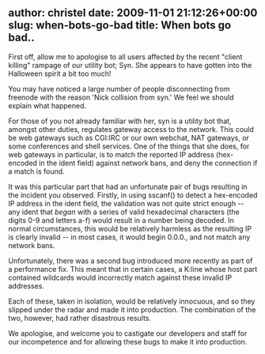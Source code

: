 author: christel
date: 2009-11-01 21:12:26+00:00
slug: when-bots-go-bad
title: When bots go bad..
---
First off, allow me to apologise to all users affected by the recent "client  killing" rampage of our utility bot; Syn. She appears to have gotten into the  Halloween spirit a bit too much!

You may have noticed a large number of people disconnecting from freenode with the reason 'Nick collision from syn.' We feel we should explain what happened.

For those of you not already familiar with her, syn is a utility bot that, amongst other duties, regulates gateway access to the network. This could be web gateways such as CGI:IRC or our own webchat, NAT gateways, or some conferences and shell services. One of the things that she does, for web gateways in particular, is to match the reported IP address (hex-encoded in the ident field) against network bans, and deny the connection if a match is found.

It was this particular part that had an unfortunate pair of bugs resulting in the incident you observed. Firstly, in using sscanf() to detect a hex-encoded IP address in the ident field, the validation was not quite strict enough -- any ident that *began* with a series of valid hexadecimal characters (the digits 0-9 and letters a-f) would result in a number being decoded. In normal circumstances, this would be relatively harmless as the resulting IP is clearly invalid -- in most cases, it would begin 0.0.0., and not match any network bans.

Unfortunately, there was a second bug introduced more recently as part of a performance fix. This meant that in certain cases, a K:line whose host part contained wildcards would incorrectly match against these invalid IP addresses.

Each of these, taken in isolation, would be relatively innocuous, and so they slipped under the radar and made it into production. The combination of the two, however, had rather disastrous results.

We apologise, and welcome you to castigate our developers and staff for our  incompetence and for allowing these bugs to make it into production.
